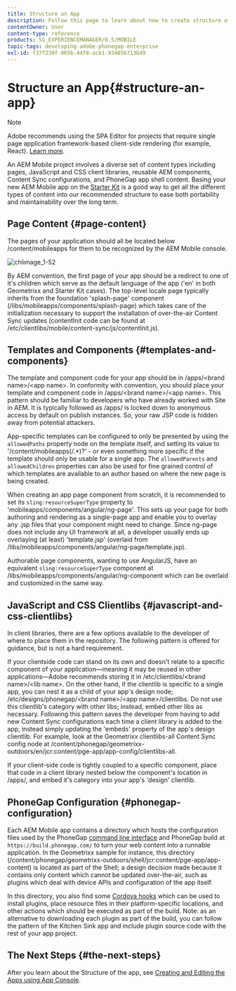```yaml
---
title: Structure an App
description: Follow this page to learn about how to create structure of an app. This page describes how to structure templates and components along with information on JavaScript and CSS Clientlibs.
contentOwner: User
content-type: reference
products: SG_EXPERIENCEMANAGER/6.5/MOBILE
topic-tags: developing-adobe-phonegap-enterprise
exl-id: f37f239f-065b-44f8-acb1-93485b713b49
---
```

# Structure an App{#structure-an-app}

>[!NOTE]
>
>Adobe recommends using the SPA Editor for projects that require single page application framework-based client-side rendering (for example, React). [Learn more](/help/sites-developing/spa-overview.md).

An AEM Mobile project involves a diverse set of content types including pages, JavaScript and CSS client libraries, reusable AEM components, Content Sync configurations, and PhoneGap app shell content. Basing your new AEM Mobile app on the [Starter Kit](https://github.com/Adobe-Marketing-Cloud-Apps/aem-phonegap-starter-kit) is a good way to get all the different types of content into our recommended structure to ease both portability and maintainability over the long term.

## Page Content {#page-content}

The pages of your application should all be located below /content/mobileapps for them to be recognized by the AEM Mobile console.

![chlimage_1-52](assets/chlimage_1-52.png)

By AEM convention, the first page of your app should be a redirect to one of it's children which serve as the default language of the app ('en' in both Geometrixx and Starter Kit cases). The top-level locale page typically inherits from the foundation 'splash-page' component (/libs/mobileapps/components/splash-page) which takes care of the initialization necessary to support the installation of over-the-air Content Sync updates (contentInit code can be found at /etc/clientlibs/mobile/content-sync/js/contentInit.js).

## Templates and Components {#templates-and-components}

The template and component code for your app should be in /apps/&lt;brand name&gt;/&lt;app name&gt;. In conformity with convention, you should place your template and component code in /apps/&lt;brand name&gt;/&lt;app name&gt;. This pattern should be familiar to developers who have already worked with Site in AEM. It is typically followed as /apps/ is locked down to anonymous access by default on publish instances. So, your raw JSP code is hidden away from potential attackers.

App-specific templates can be configured to only be presented by using the `allowedPaths` property node on the template itself, and setting its value to '/content/mobileapps(/.&ast;)?' - or even something more specific if the template should only be usable for a single app. The `allowedParents` and `allowedChildren` properties can also be used for fine grained control of which templates are available to an author based on where the new page is being created.

When creating an app page component from scratch, it is recommended to set its `sling:resourceSuperType` property to 'mobileapps/components/angular/ng-page'. This sets up your page for both authoring and rendering as a single-page app and enable you to overlay any .jsp files that your component might need to change. Since ng-page does not include any UI framework at all, a developer usually ends up overlaying (at least) 'template.jsp' (overlaid from /libs/mobileapps/components/angular/ng-page/template.jsp).

Authorable page components, wanting to use AngularJS, have an equivalent `sling:resourceSuperType` component at /libs/mobileapps/components/angular/ng-component which can be overlaid and customized in the same way.

## JavaScript and CSS Clientlibs {#javascript-and-css-clientlibs}

In client libraries, there are a few options available to the developer of where to place them in the repository. The following pattern is offered for guidance, but is not a hard requirement.

If your clientside code can stand on its own and doesn't relate to a specific component of your application&mdash;meaning it may be reused in other applications&mdash;Adobe recommends storing it in /etc/clientlibs/&lt;brand name&gt;/&lt;lib name&gt;. On the other hand, if the clientlib is specific to a single app, you can nest it as a child of your app's design node; /etc/designs/phonegap/&lt;brand name&gt;/&lt;app name&gt;/clientlibs. Do not use this clientlib's category with other libs; instead, embed other libs as necessary. Following this pattern saves the developer from having to add new Content Sync configurations each time a client library is added to the app, instead simply updating the 'embeds' property of the app's design clientlib. For example, look at the Geometrixx clientlibs-all Content Sync config node at /content/phonegap/geometrixx-outdoors/en/jcr:content/pge-app/app-config/clientlibs-all.

If your client-side code is tightly coupled to a specific component, place that code in a client library nested below the component's location in /apps/, and embed it's category into your app's 'design' clientlib.

## PhoneGap Configuration {#phonegap-configuration}

Each AEM Mobile app contains a directory which hosts the configuration files used by the PhoneGap [command line interface](https://github.com/phonegap/phonegap-cli) and PhoneGap build at `https://build.phonegap.com/` to turn your web content into a runnable application. In the Geometrixx sample for instance, this directory (/content/phonegap/geometrixx-outdoors/shell/jcr:content/pge-app/app-content) is located as part of the Shell; a design decision made because it contains only content which cannot be updated over-the-air, such as plugins which deal with device APIs and configuration of the app itself.

In this directory, you also find some [Cordova hooks](https://cordova.apache.org/docs/en/dev/guide/appdev/hooks/index.html#Hooks%20Guide) which can be used to install plugins, place resource files in their platform-specific locations, and other actions which should be executed as part of the build. Note: as an alternative to downloading each plugin as part of the build, you can follow the pattern of the Kitchen Sink app and include plugin source code<!-- THIS URL IS 404 (https://github.com/blefebvre/aem-phonegap-kitchen-sink/tree/master/content/src/main/content/jcr_root/content/phonegap/kitchen-sink/shell/_jcr_content/pge-app/app-content/phonegap/plugins) --> with the rest of your app project.

## The Next Steps {#the-next-steps}

After you learn about the Structure of the app, see [Creating and Editing the Apps using App Console](/help/mobile/phonegap-apps-console.md).
